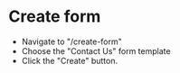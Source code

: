 # Create form

- Navigate to "/create-form"
- Choose the "Contact Us" form template
- Click the "Create" button.
